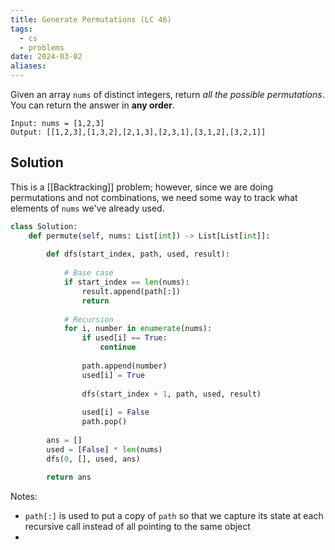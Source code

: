 ```yaml
---
title: Generate Permutations (LC 46)
tags:
  - cs
  - problems
date: 2024-03-02
aliases:
---
```

Given an array `nums` of distinct integers, return _all the possible permutations_. You can return the answer in **any order**.

```
Input: nums = [1,2,3]
Output: [[1,2,3],[1,3,2],[2,1,3],[2,3,1],[3,1,2],[3,2,1]]
```

## Solution
This is a [[Backtracking]] problem; however, since we are doing permutations and not combinations, we need some way to track what elements of `nums` we've already used.

```python
class Solution:
    def permute(self, nums: List[int]) -> List[List[int]]:
        
        def dfs(start_index, path, used, result):
            
            # Base case
            if start_index == len(nums):
                result.append(path[:])
                return
            
            # Recursion
            for i, number in enumerate(nums):
                if used[i] == True:
                    continue
                
                path.append(number)
                used[i] = True
                
                dfs(start_index + 1, path, used, result)
                
                used[i] = False
                path.pop()
                
        ans = []
        used = [False] * len(nums)
        dfs(0, [], used, ans)
        
        return ans
```

Notes:
- `path[:]` is used to put a copy of `path` so that we capture its state at each recursive call instead of all pointing to the same object
- 